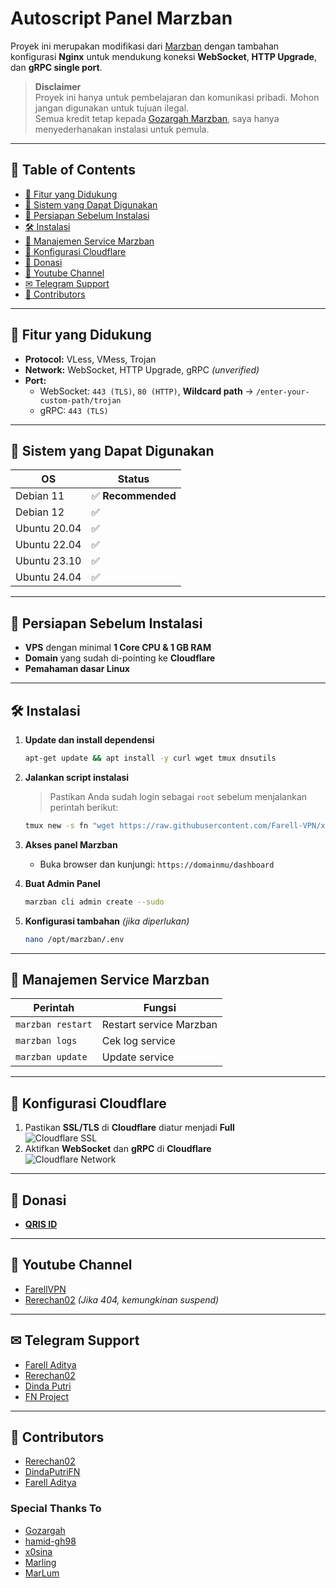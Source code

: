 # Autoscript Panel Marzban  

Proyek ini merupakan modifikasi dari [Marzban](https://github.com/Gozargah/Marzban) dengan tambahan konfigurasi **Nginx** untuk mendukung koneksi **WebSocket**, **HTTP Upgrade**, dan **gRPC single port**.  

> **Disclaimer**  
> Proyek ini hanya untuk pembelajaran dan komunikasi pribadi. Mohon jangan digunakan untuk tujuan ilegal.  
> Semua kredit tetap kepada [Gozargah Marzban](https://github.com/Gozargah), saya hanya menyederhanakan instalasi untuk pemula.  

---

## 📖 Table of Contents
- [📌 Fitur yang Didukung](#-fitur-yang-didukung)
- [🚀 Sistem yang Dapat Digunakan](#-sistem-yang-dapat-digunakan)
- [📌 Persiapan Sebelum Instalasi](#-persiapan-sebelum-instalasi)
- [🛠 Instalasi](#-instalasi)
- [🔄 Manajemen Service Marzban](#-manajemen-service-marzban)
- [🔧 Konfigurasi Cloudflare](#-konfigurasi-cloudflare)
- [💖 Donasi](#-donasi)
- [🎥 Youtube Channel](#-youtube-channel)
- [✉ Telegram Support](#-telegram-support)
- [👥 Contributors](#-contributors)

---

## 📌 **Fitur yang Didukung**
- **Protocol:** VLess, VMess, Trojan  
- **Network:** WebSocket, HTTP Upgrade, gRPC *(unverified)*  
- **Port:**  
  - WebSocket: `443 (TLS)`, `80 (HTTP)`, **Wildcard path** → `/enter-your-custom-path/trojan`  
  - gRPC: `443 (TLS)`

---

## 🚀 **Sistem yang Dapat Digunakan**
| OS           | Status |
|-------------|--------|
| Debian 11   | ✅ **Recommended** |
| Debian 12   | ✅ |
| Ubuntu 20.04 | ✅ |
| Ubuntu 22.04 | ✅ |
| Ubuntu 23.10 | ✅ |
| Ubuntu 24.04 | ✅ |

---

## 📌 **Persiapan Sebelum Instalasi**
- **VPS** dengan minimal **1 Core CPU & 1 GB RAM**  
- **Domain** yang sudah di-pointing ke **Cloudflare**  
- **Pemahaman dasar Linux**  

---

## 🛠 **Instalasi**
1. **Update dan install dependensi**  
   ```sh
   apt-get update && apt install -y curl wget tmux dnsutils
   ```
2. **Jalankan script instalasi**  
   > Pastikan Anda sudah login sebagai `root` sebelum menjalankan perintah berikut:  
   ```sh
   tmux new -s fn "wget https://raw.githubusercontent.com/Farell-VPN/xray-panel/main/install.sh && chmod +x install.sh && ./install.sh"
   ```
3. **Akses panel Marzban**  
   - Buka browser dan kunjungi: `https://domainmu/dashboard`  

4. **Buat Admin Panel**  
   ```sh
   marzban cli admin create --sudo
   ```

5. **Konfigurasi tambahan** *(jika diperlukan)*  
   ```sh
   nano /opt/marzban/.env
   ```

---

## 🔄 **Manajemen Service Marzban**
| Perintah | Fungsi |
|----------|--------|
| `marzban restart` | Restart service Marzban |
| `marzban logs` | Cek log service |
| `marzban update` | Update service |

---

## 🔧 **Konfigurasi Cloudflare**
1. Pastikan **SSL/TLS** di **Cloudflare** diatur menjadi **Full**  
   ![Cloudflare SSL](https://github.com/GawrAme/MarLing/assets/97426017/3aeedf09-308e-41b0-9640-50e4abb77aa0)  
2. Aktifkan **WebSocket** dan **gRPC** di **Cloudflare**  
   ![Cloudflare Network](https://github.com/GawrAme/MarLing/assets/97426017/65d9b413-fda4-478a-99a5-b33d8e5fec3d)

---

## 💖 **Donasi**
- **[QRIS ID](https://t.me/fn_project/245)**

---

## 🎥 **Youtube Channel**
- [FarellVPN](https://youtube.com/@farellvpn)  
- [Rerechan02](https://youtube.com/@Rerechan02) *(Jika 404, kemungkinan suspend)*  

---

## ✉ **Telegram Support**
- [Farell Aditya](https://t.me/farell_aditya_ardian)  
- [Rerechan02](https://t.me/Rerechan02)  
- [Dinda Putri](https://t.me/DindaPutriFN)  
- [FN Project](https://t.me/fn_project)
---

## 👥 **Contributors**
- [Rerechan02](https://github.com/Rerechan02)  
- [DindaPutriFN](https://github.com/DindaPutriFN)  
- [Farell Aditya](https://github.com/farelvpn)  

### **Special Thanks To**
- [Gozargah](https://github.com/Gozargah/Marzban)  
- [hamid-gh98](https://github.com/hamid-gh98)  
- [x0sina](https://github.com/x0sina/marzban-sub)  
- [Marling](https://github.com/GawrAme/MarLing)  
- [MarLum](https://github.com/Farell-VPN/mar-lum)  
